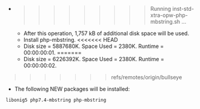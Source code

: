 * >>>>>>>>> Running inst-std-xtra-opw-php-mbstring.sh ...
  * After this operation, 1,757 kB of additional disk space will be used.
  * Install php-mbstring.
<<<<<<< HEAD
  * Disk size = 5887680K. Space Used = 2380K. Runtime = 00:00:00:01.
=======
  * Disk size = 6226392K. Space Used = 2380K. Runtime = 00:00:00:02.
>>>>>>> refs/remotes/origin/bullseye
  * The following NEW packages will be installed:
  ```bash
libonig5 php7.4-mbstring php-mbstring
  ```
